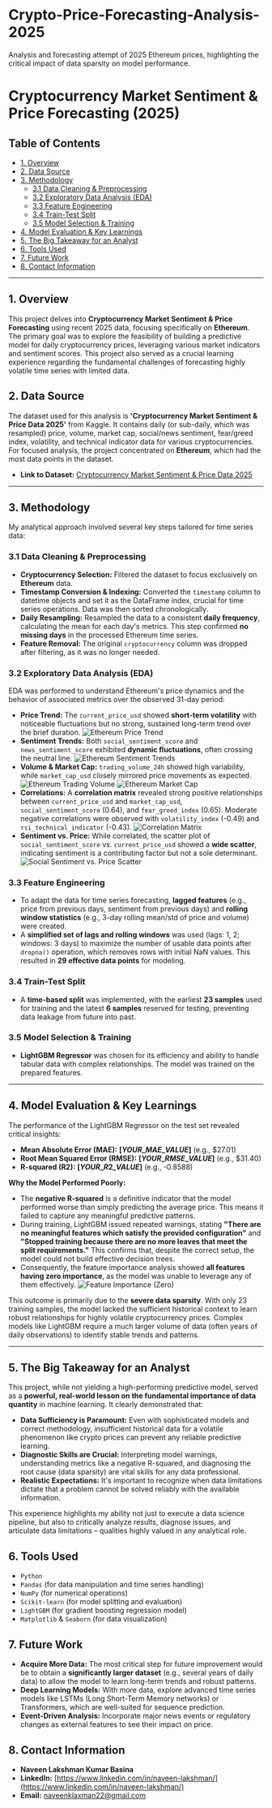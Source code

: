 # Crypto-Price-Forecasting-Analysis-2025
Analysis and forecasting attempt of 2025 Ethereum prices, highlighting the critical impact of data sparsity on model performance.

# Cryptocurrency Market Sentiment & Price Forecasting (2025)

## Table of Contents
- [1. Overview](#1-overview)
- [2. Data Source](#2-data-source)
- [3. Methodology](#3-methodology)
    - [3.1 Data Cleaning & Preprocessing](#31-data-cleaning--preprocessing)
    - [3.2 Exploratory Data Analysis (EDA)](#32-exploratory-data-analysis-eda)
    - [3.3 Feature Engineering](#33-feature-engineering)
    - [3.4 Train-Test Split](#34-train-test-split)
    - [3.5 Model Selection & Training](#35-model-selection--training)
- [4. Model Evaluation & Key Learnings](#4-model-evaluation--key-learnings)
- [5. The Big Takeaway for an Analyst](#5-the-big-takeaway-for-an-analyst)
- [6. Tools Used](#6-tools-used)
- [7. Future Work](#7-future-work)
- [8. Contact Information](#8-contact-information)

---

## 1. Overview

This project delves into **Cryptocurrency Market Sentiment & Price Forecasting** using recent 2025 data, focusing specifically on **Ethereum**. The primary goal was to explore the feasibility of building a predictive model for daily cryptocurrency prices, leveraging various market indicators and sentiment scores. This project also served as a crucial learning experience regarding the fundamental challenges of forecasting highly volatile time series with limited data.

## 2. Data Source

The dataset used for this analysis is **'Cryptocurrency Market Sentiment & Price Data 2025'** from Kaggle. It contains daily (or sub-daily, which was resampled) price, volume, market cap, social/news sentiment, fear/greed index, volatility, and technical indicator data for various cryptocurrencies. For focused analysis, the project concentrated on **Ethereum**, which had the most data points in the dataset.

* **Link to Dataset:** [Cryptocurrency Market Sentiment & Price Data 2025](https://www.kaggle.com/datasets/pratyushpuri/crypto-market-sentiment-and-price-dataset-2025)

---

## 3. Methodology

My analytical approach involved several key steps tailored for time series data:

### 3.1 Data Cleaning & Preprocessing

* **Cryptocurrency Selection:** Filtered the dataset to focus exclusively on **Ethereum** data.
* **Timestamp Conversion & Indexing:** Converted the `timestamp` column to datetime objects and set it as the DataFrame index, crucial for time series operations. Data was then sorted chronologically.
* **Daily Resampling:** Resampled the data to a consistent **daily frequency**, calculating the mean for each day's metrics. This step confirmed **no missing days** in the processed Ethereum time series.
* **Feature Removal:** The original `cryptocurrency` column was dropped after filtering, as it was no longer needed.

### 3.2 Exploratory Data Analysis (EDA)

EDA was performed to understand Ethereum's price dynamics and the behavior of associated metrics over the observed 31-day period:

* **Price Trend:** The `current_price_usd` showed **short-term volatility** with noticeable fluctuations but no strong, sustained long-term trend over the brief duration.
    ![Ethereum Price Trend](plots/[YOUR_ETH_PRICE_PLOT_FILENAME].png)
* **Sentiment Trends:** Both `social_sentiment_score` and `news_sentiment_score` exhibited **dynamic fluctuations**, often crossing the neutral line.
    ![Ethereum Sentiment Trends](plots/[YOUR_SENTIMENT_TRENDS_PLOT_FILENAME].png)
* **Volume & Market Cap:** `trading_volume_24h` showed high variability, while `market_cap_usd` closely mirrored price movements as expected.
    ![Ethereum Trading Volume](plots/[YOUR_VOLUME_PLOT_FILENAME].png)
    ![Ethereum Market Cap](plots/[YOUR_MARKET_CAP_PLOT_FILENAME].png)
* **Correlations:** A **correlation matrix** revealed strong positive relationships between `current_price_usd` and `market_cap_usd`, `social_sentiment_score` (0.64), and `fear_greed_index` (0.65). Moderate negative correlations were observed with `volatility_index` (-0.49) and `rsi_technical_indicator` (-0.43).
    ![Correlation Matrix](plots/[YOUR_CORRELATION_MATRIX_PLOT_FILENAME].png)
* **Sentiment vs. Price:** While correlated, the scatter plot of `social_sentiment_score` vs. `current_price_usd` showed a **wide scatter**, indicating sentiment is a contributing factor but not a sole determinant.
    ![Social Sentiment vs. Price Scatter](plots/[YOUR_SENTIMENT_VS_PRICE_PLOT_FILENAME].png)

### 3.3 Feature Engineering

* To adapt the data for time series forecasting, **lagged features** (e.g., price from previous days, sentiment from previous days) and **rolling window statistics** (e.g., 3-day rolling mean/std of price and volume) were created.
* A **simplified set of lags and rolling windows** was used (lags: 1, 2; windows: 3 days) to maximize the number of usable data points after `dropna()` operation, which removes rows with initial NaN values. This resulted in **29 effective data points** for modeling.

### 3.4 Train-Test Split

* A **time-based split** was implemented, with the earliest **23 samples** used for training and the latest **6 samples** reserved for testing, preventing data leakage from future into past.

### 3.5 Model Selection & Training

* **LightGBM Regressor** was chosen for its efficiency and ability to handle tabular data with complex relationships. The model was trained on the prepared features.

---

## 4. Model Evaluation & Key Learnings

The performance of the LightGBM Regressor on the test set revealed critical insights:

* **Mean Absolute Error (MAE):** **$[YOUR\_MAE\_VALUE]$** (e.g., $27.01)
* **Root Mean Squared Error (RMSE):** **$[YOUR\_RMSE\_VALUE]$** (e.g., $31.40)
* **R-squared (R2):** **$[YOUR\_R2\_VALUE]$** (e.g., -0.8588)

**Why the Model Performed Poorly:**

* The **negative R-squared** is a definitive indicator that the model performed worse than simply predicting the average price. This means it failed to capture any meaningful predictive patterns.
* During training, LightGBM issued repeated warnings, stating **"There are no meaningful features which satisfy the provided configuration"** and **"Stopped training because there are no more leaves that meet the split requirements."** This confirms that, despite the correct setup, the model could not build effective decision trees.
* Consequently, the feature importance analysis showed **all features having zero importance**, as the model was unable to leverage any of them effectively.
    ![Feature Importance (Zero)](plots/[YOUR_ZERO_IMPORTANCE_PLOT_FILENAME].png)

This outcome is primarily due to the **severe data sparsity**. With only 23 training samples, the model lacked the sufficient historical context to learn robust relationships for highly volatile cryptocurrency prices. Complex models like LightGBM require a much larger volume of data (often years of daily observations) to identify stable trends and patterns.

---

## 5. The Big Takeaway for an Analyst

This project, while not yielding a high-performing predictive model, served as a **powerful, real-world lesson on the fundamental importance of data quantity** in machine learning. It clearly demonstrated that:

* **Data Sufficiency is Paramount:** Even with sophisticated models and correct methodology, insufficient historical data for a volatile phenomenon like crypto prices can prevent any reliable predictive learning.
* **Diagnostic Skills are Crucial:** Interpreting model warnings, understanding metrics like a negative R-squared, and diagnosing the root cause (data sparsity) are vital skills for any data professional.
* **Realistic Expectations:** It's important to recognize when data limitations dictate that a problem cannot be solved reliably with the available information.

This experience highlights my ability not just to execute a data science pipeline, but also to critically analyze results, diagnose issues, and articulate data limitations – qualities highly valued in any analytical role.

## 6. Tools Used

* `Python`
* `Pandas` (for data manipulation and time series handling)
* `NumPy` (for numerical operations)
* `Scikit-learn` (for model splitting and evaluation)
* `LightGBM` (for gradient boosting regression model)
* `Matplotlib` & `Seaborn` (for data visualization)

## 7. Future Work

* **Acquire More Data:** The most critical step for future improvement would be to obtain a **significantly larger dataset** (e.g., several years of daily data) to allow the model to learn long-term trends and robust patterns.
* **Deep Learning Models:** With more data, explore advanced time series models like LSTMs (Long Short-Term Memory networks) or Transformers, which are well-suited for sequence prediction.
* **Event-Driven Analysis:** Incorporate major news events or regulatory changes as external features to see their impact on price.

## 8. Contact Information

* **Naveen Lakshman Kumar Basina**
* **LinkedIn:** [https://www.linkedin.com/in/naveen-lakshman/](https://www.linkedin.com/in/naveen-lakshman/)
* **Email:** [naveenklaxman22@gmail.com](mailto:naveenklaxman22@gmail.com)
